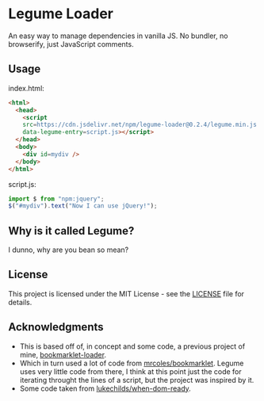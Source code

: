 # Legume Loader

An easy way to manage dependencies in vanilla JS. No bundler, no browserify, just JavaScript comments.

## Usage

index.html:

```html
<html>
  <head>
    <script
    src=https://cdn.jsdelivr.net/npm/legume-loader@0.2.4/legume.min.js
    data-legume-entry=script.js></script>
  </head>
  <body>
    <div id=mydiv />
  </body>
</html>
```

script.js:

```javascript
import $ from "npm:jquery";
$("#mydiv").text("Now I can use jQuery!");
```

## Why is it called Legume?

I dunno, why are you bean so mean?

## License

This project is licensed under the MIT License - see the [LICENSE](LICENSE) file for details.

## Acknowledgments

- This is based off of, in concept and some code, a previous project of mine, [bookmarklet-loader](https://github.com/coolreader18/bookmarklet-loader).
- Which in turn used a lot of code from [mrcoles/bookmarklet](https://github.com/mrcoles/bookmarklet). Legume uses very little code from there, I think at this point just the code for iterating throught the lines of a script, but the project was inspired by it.
- Some code taken from [lukechilds/when-dom-ready](https://github.com/lukechilds/when-dom-ready).
